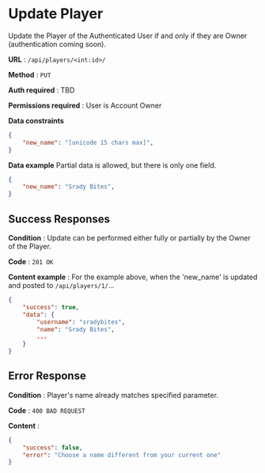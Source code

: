 # Update Player

Update the Player of the Authenticated User if and only if they are Owner (authentication coming soon).

**URL** : `/api/players/<int:id>/`

**Method** : `PUT`

**Auth required** : TBD

**Permissions required** : User is Account Owner

**Data constraints**

```json
{
    "new_name": "[unicode 15 chars max]",
}
```

**Data example** Partial data is allowed, but there is only one field.

```json
{
    "new_name": "Srady Bites",
}
```

## Success Responses

**Condition** : Update can be performed either fully or partially by the Owner
of the Player.

**Code** : `201 OK`

**Content example** : For the example above, when the 'new_name' is updated and
posted to `/api/players/1/`...

```json
{
    "success": true,
    "data": {
        "username": "sradybites",
        "name": "Srady Bites",
        ...
    }
}
```

## Error Response

**Condition** : Player's name already matches specified parameter.

**Code** : `400 BAD REQUEST`

**Content** :
```json
{
    "success": false,
    "error": "Choose a name different from your current one"
}
```
